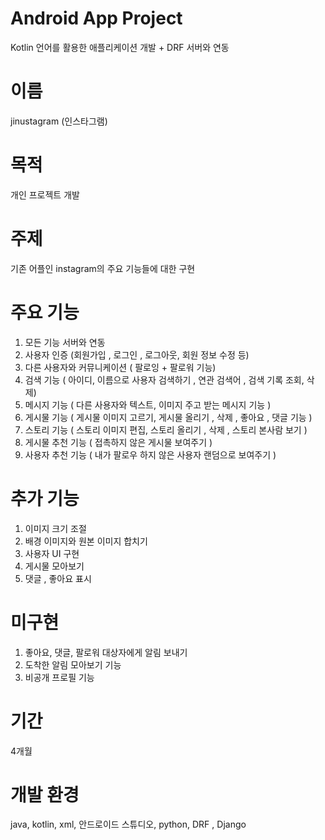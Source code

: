 # Android App Project 
  Kotlin 언어를 활용한 애플리케이션 개발 + DRF 서버와 연동 

# 이름
  jinustagram (인스타그램)
   
# 목적
  개인 프로젝트 개발  

# 주제
  기존 어플인 instagram의 주요 기능들에 대한 구현 

# 주요 기능
1. 모든 기능 서버와 연동 
2. 사용자 인증  (회원가입 , 로그인 , 로그아웃, 회원 정보 수정 등) 
3. 다른 사용자와 커뮤니케이션 ( 팔로잉 + 팔로워 기능) 
4. 검색 기능 ( 아이디, 이름으로 사용자 검색하기 , 연관 검색어 , 검색 기록 조회, 삭제)
5. 메시지 기능 ( 다른 사용자와 텍스트, 이미지 주고 받는 메시지 기능 )
6. 게시물 기능 ( 게시물 이미지 고르기, 게시물 올리기 , 삭제 , 좋아요 , 댓글 기능 )
7. 스토리 기능 ( 스토리 이미지 편집, 스토리 올리기 , 삭제 , 스토리 본사람 보기 )
8. 게시물 추천 기능 ( 접촉하지 않은 게시물 보여주기 ) 
9. 사용자 추천 기능 ( 내가 팔로우 하지 않은 사용자 랜덤으로  보여주기 )

# 추가 기능
1. 이미지 크기 조절
2. 배경 이미지와 원본 이미지 합치기 
3. 사용자 UI 구현 
4. 게시물 모아보기      
5. 댓글 , 좋아요 표시

# 미구현
1. 좋아요, 댓글, 팔로워 대상자에게 알림 보내기
2. 도착한 알림 모아보기 기능 
3. 비공개 프로필 기능 
 
# 기간
  4개월

# 개발 환경
  java, kotlin, xml, 안드로이드 스튜디오, python,  DRF , Django 
